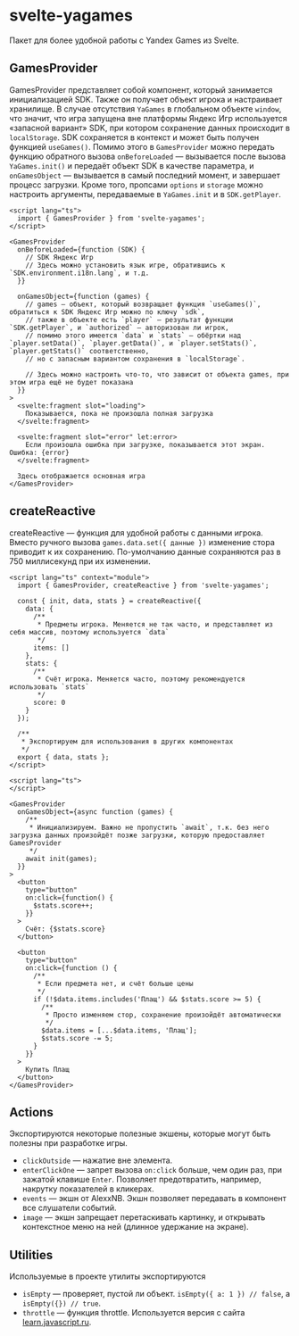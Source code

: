# svelte-yagames

Пакет для более удобной работы с Yandex Games из Svelte.

## GamesProvider

GamesProvider представляет собой компонент, который занимается инициализацией SDK. Также он получает объект игрока и настраивает хранилище. В случае отсутствия `YaGames` в глобальном объекте `window`, что значит, что игра запущена вне платформы Яндекс Игр используется «запасной вариант» SDK, при котором сохранение данных происходит в `localStorage`. SDK сохраняется в контекст и может быть получен функцией `useGames()`. Помимо этого в `GamesProvider` можно передать функцию обратного вызова `onBeforeLoaded` — вызывается после вызова `YaGames.init()` и передаёт объект SDK в качестве параметра, и `onGamesObject` — вызывается в самый последний момент, и завершает процесс загрузки.
Кроме того, пропсами `options` и `storage` можно настроить аргументы, передаваемые в `YaGames.init` и в `SDK.getPlayer`.

```svelte
<script lang="ts">
  import { GamesProvider } from 'svelte-yagames';
</script>

<GamesProvider
  onBeforeLoaded={function (SDK) {
    // SDK Яндекс Игр
    // Здесь можно установить язык игре, обратившись к `SDK.environment.i18n.lang`, и т.д.
  }}

  onGamesObject={function (games) {
    // games — объект, который возвращает функция `useGames()`, обратиться к SDK Яндекс Игр можно по ключу `sdk`,
    // также в объекте есть `player` — результат функции `SDK.getPlayer`, и `authorized` — авторизован ли игрок,
    // помимо этого имеется `data` и `stats` — обёртки над `player.setData()`, `player.getData()`, и `player.setStats()`, `player.getStats()` соответственно,
    // но с запасным вариантом сохранения в `localStorage`.

    // Здесь можно настроить что-то, что зависит от объекта games, при этом игра ещё не будет показана
  }}
>
  <svelte:fragment slot="loading">
    Показывается, пока не произошла полная загрузка
  </svelte:fragment>

  <svelte:fragment slot="error" let:error>
    Если произошла ошибка при загрузке, показывается этот экран. Ошибка: {error}
  </svelte:fragment>

  Здесь отображается основная игра
</GamesProvider>
```

## createReactive

createReactive — функция для удобной работы с данными игрока. Вместо ручного вызова `games.data.set({ данные })` изменение стора приводит к их сохранению. По-умолчанию данные сохраняются раз в 750 миллисекунд при их изменении.

```svelte
<script lang="ts" context="module">
  import { GamesProvider, createReactive } from 'svelte-yagames';

  const { init, data, stats } = createReactive({
    data: {
      /**
       * Предметы игрока. Меняется не так часто, и представляет из себя массив, поэтому используется `data`
       */
      items: []
    },
    stats: {
      /**
       * Счёт игрока. Меняется часто, поэтому рекомендуется использовать `stats`
       */
      score: 0
    }
  });

  /**
   * Экспортируем для использования в других компонентах
   */
  export { data, stats };
</script>

<script lang="ts">
</script>

<GamesProvider
  onGamesObject={async function (games) {
    /**
     * Инициализируем. Важно не пропустить `await`, т.к. без него загрузка данных произойдёт позже загрузки, которую предоставляет GamesProvider
     */
    await init(games);
  }}
>
  <button
    type="button"
    on:click={function() {
      $stats.score++;
    }}
  >
    Счёт: {$stats.score}
  </button>

  <button
    type="button"
    on:click={function () {
      /**
       * Если предмета нет, и счёт больше цены
       */
      if (!$data.items.includes('Плащ') && $stats.score >= 5) {
        /**
         * Просто изменяем стор, сохранение произойдёт автоматически
         */
        $data.items = [...$data.items, 'Плащ'];
        $stats.score -= 5;
      }
    }}
  >
    Купить Плащ
  </button>
</GamesProvider>
```

## Actions

Экспортируются некоторые полезные экшены, которые могут быть полезны при разработке игры.

- `clickOutside` — нажатие вне элемента.
- `enterClickOne` — запрет вызова `on:click` больше, чем один раз, при зажатой клавише `Enter`. Позволяет предотвратить, например, накрутку показателей в кликерах.
- `events` — экшн от AlexxNB. Экшн позволяет передавать в компонент все слушатели событий.
- `image` — экшн запрещает перетаскивать картинку, и открывать контекстное меню на ней (длинное удержание на экране).

## Utilities

Используемые в проекте утилиты экспортируются

- `isEmpty` — проверяет, пустой ли объект. `isEmpty({ a: 1 }) // false`, а `isEmpty({}) // true`.
- `throttle` — функция throttle. Используется версия с сайта [learn.javascript.ru](https://learn.javascript.ru/task/throttle).